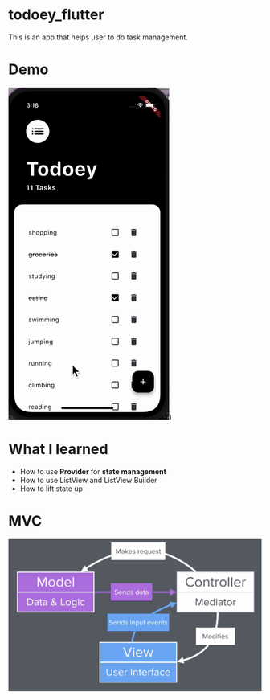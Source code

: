 # todoey_flutter

This is an app that helps user to do task management.

# Demo

![todoey demo](screenshots/demo.gif))

# What I learned

- How to use **Provider** for **state management**
- How to use ListView and ListView Builder
- How to lift state up

# MVC

![](screenshots/mvc.png)
